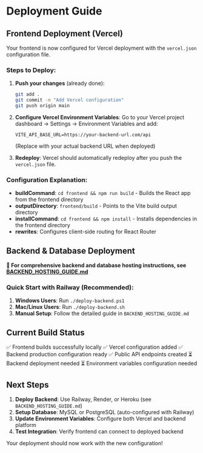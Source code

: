 # Deployment Guide

## Frontend Deployment (Vercel)

Your frontend is now configured for Vercel deployment with the `vercel.json` configuration file.

### Steps to Deploy:

1. **Push your changes** (already done):
   ```bash
   git add .
   git commit -m "Add Vercel configuration"
   git push origin main
   ```

2. **Configure Vercel Environment Variables**:
   Go to your Vercel project dashboard → Settings → Environment Variables and add:
   ```
   VITE_API_BASE_URL=https://your-backend-url.com/api
   ```
   (Replace with your actual backend URL when deployed)

3. **Redeploy**: Vercel should automatically redeploy after you push the `vercel.json` file.

### Configuration Explanation:

- **buildCommand**: `cd frontend && npm run build` - Builds the React app from the frontend directory
- **outputDirectory**: `frontend/build` - Points to the Vite build output directory
- **installCommand**: `cd frontend && npm install` - Installs dependencies in the frontend directory
- **rewrites**: Configures client-side routing for React Router

## Backend & Database Deployment

**📖 For comprehensive backend and database hosting instructions, see [BACKEND_HOSTING_GUIDE.md](./BACKEND_HOSTING_GUIDE.md)**

### Quick Start with Railway (Recommended):

1. **Windows Users**: Run `./deploy-backend.ps1`
2. **Mac/Linux Users**: Run `./deploy-backend.sh`
3. **Manual Setup**: Follow the detailed guide in `BACKEND_HOSTING_GUIDE.md`

## Current Build Status

✅ Frontend builds successfully locally
✅ Vercel configuration added
✅ Backend production configuration ready
✅ Public API endpoints created
⏳ Backend deployment needed
⏳ Environment variables configuration needed

## Next Steps

1. **Deploy Backend**: Use Railway, Render, or Heroku (see `BACKEND_HOSTING_GUIDE.md`)
2. **Setup Database**: MySQL or PostgreSQL (auto-configured with Railway)
3. **Update Environment Variables**: Configure both Vercel and backend platform
4. **Test Integration**: Verify frontend can connect to deployed backend

Your deployment should now work with the new configuration!